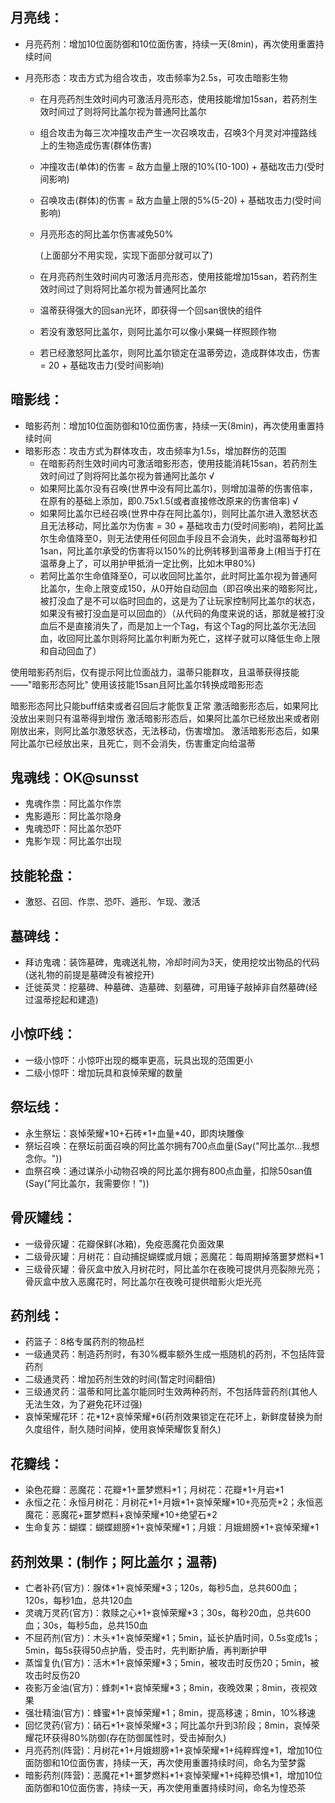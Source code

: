 ## 月亮线：

+ 月亮药剂：增加10位面防御和10位面伤害，持续一天(8min)，再次使用重置持续时间

+ 月亮形态：攻击方式为组合攻击，攻击频率为2.5s，可攻击暗影生物
  
  + 在月亮药剂生效时间内可激活月亮形态，使用技能增加15san，若药剂生效时间过了则将阿比盖尔视为普通阿比盖尔
  
  + 组合攻击为每三次冲撞攻击产生一次召唤攻击，召唤3个月灵对冲撞路线上的生物造成伤害(群体伤害)
  
  + 冲撞攻击(单体)的伤害 = 敌方血量上限的10%(10-100) + 基础攻击力(受时间影响)
  
  + 召唤攻击(群体)的伤害 = 敌方血量上限的5%(5-20) + 基础攻击力(受时间影响)
  
  + 月亮形态的阿比盖尔伤害减免50%
  
    (上面部分不用实现，实现下面部分就可以了)
  
  + 在月亮药剂生效时间内可激活月亮形态，使用技能增加15san，若药剂生效时间过了则将阿比盖尔视为普通阿比盖尔
  
  + 温蒂获得强大的回san光环，即获得一个回san很快的组件
  
  + 若没有激怒阿比盖尔，则阿比盖尔可以像小果蝇一样照顾作物
  
  + 若已经激怒阿比盖尔，则阿比盖尔锁定在温蒂旁边，造成群体攻击，伤害 = 20 +  基础攻击力(受时间影响)
  
  

## 暗影线：

+ 暗影药剂：增加10位面防御和10位面伤害，持续一天(8min)，再次使用重置持续时间
+ 暗影形态：攻击方式为群体攻击，攻击频率为1.5s，增加群伤的范围
  + 在暗影药剂生效时间内可激活暗影形态，使用技能消耗15san，若药剂生效时间过了则将阿比盖尔视为普通阿比盖尔 √
  + 如果阿比盖尔没有召唤(世界中没有阿比盖尔)，则增加温蒂的伤害倍率，在原有的基础上添加，即0.75x1.5(或者直接修改原来的伤害倍率) √
  + 如果阿比盖尔已经召唤(世界中存在阿比盖尔)，则阿比盖尔进入激怒状态且无法移动，阿比盖尔为伤害 = 30 + 基础攻击力(受时间影响)，若阿比盖尔生命值降至0，则无法使用任何回血手段且不会消失，此时温蒂每秒扣1san，阿比盖尔承受的伤害将以150%的比例转移到温蒂身上(相当于打在温蒂身上了，可以用护甲抵消一定比例，比如木甲80%)
  + 若阿比盖尔生命值降至0，可以收回阿比盖尔，此时阿比盖尔视为普通阿比盖尔，生命上限变成150，从0开始自动回血（即召唤出来的暗影阿比，被打没血了是不可以临时回血的，这是为了让玩家控制阿比盖尔的状态，如果没有被打没血是可以回血的）（从代码的角度来说的话，那就是被打没血后不是直接消失了，而是加上一个Tag，有这个Tag的阿比盖尔无法回血，收回阿比盖尔则将阿比盖尔判断为死亡，这样子就可以降低生命上限和自动回血了）

使用暗影药剂后，仅有提示阿比位面战力，温蒂只能群攻，且温蒂获得技能——"暗影形态阿比" 
使用该技能15san且阿比盖尔转换成暗影形态

暗影形态阿比只能buff结束或者召回后才能恢复正常
激活暗影形态后，如果阿比没放出来则只有温蒂得到增伤
激活暗影形态后，如果阿比盖尔已经放出来或者刚刚放出来，则阿比盖尔激怒状态，无法移动，伤害增加。
激活暗影形态后，如果阿比盖尔已经放出来，且死亡，则不会消失，伤害重定向给温蒂




## 鬼魂线：OK@sunsst

+ 鬼魂作祟：阿比盖尔作祟
+ 鬼影遁形：阿比盖尔隐身
+ 鬼魂恐吓：阿比盖尔恐吓
+ 鬼影乍现：阿比盖尔出现

## 技能轮盘：

+ 激怒、召回、作祟、恐吓、遁形、乍现、激活



## 墓碑线：

+ 拜访鬼魂：装饰墓碑，鬼魂送礼物，冷却时间为3天，使用挖坟出物品的代码(送礼物的前提是墓碑没有被挖开)
+ 迁徙英灵：挖墓碑、种墓碑、造墓碑、刻墓碑，可用锤子敲掉非自然墓碑(经过温蒂挖起和建造)



## 小惊吓线：

+ 一级小惊吓：小惊吓出现的概率更高，玩具出现的范围更小
+ 二级小惊吓：增加玩具和哀悼荣耀的数量





## 祭坛线：

+ 永生祭坛：哀悼荣耀\*10+石砖\*1+血量\*40，即肉块雕像
+ 祭坛召唤：在祭坛前面召唤的阿比盖尔拥有700点血量(Say("阿比盖尔...我想念你。"))
+ 血祭召唤：通过谋杀小动物召唤的阿比盖尔拥有800点血量，扣除50san值(Say("阿比盖尔，我需要你！"))



## 骨灰罐线：

+ 一级骨灰罐：花瓣保鲜(冰箱)，免疫恶魔花负面效果
+ 二级骨灰罐：月树花：自动捕捉蝴蝶或月娥；恶魔花：每周期掉落噩梦燃料*1
+ 三级骨灰罐：骨灰盒中放入月树花时，阿比盖尔在夜晚可提供月亮裂隙光亮；骨灰盒中放入恶魔花时，阿比盖尔在夜晚可提供暗影火炬光亮



## 药剂线：

+ 药篮子：8格专属药剂的物品栏
+ 一级通灵药：制造药剂时，有30%概率额外生成一瓶随机的药剂，不包括阵营药剂
+ 二级通灵药：增加药剂生效的时间(暂定时间翻倍)
+ 三级通灵药：温蒂和阿比盖尔能同时生效两种药剂，不包括阵营药剂(其他人无法生效，为了避免花环过强)
+ 哀悼荣耀花环：花\*12+哀悼荣耀\*6(药剂效果锁定在花环上，新鲜度替换为耐久度组件，耐久随时间掉，使用哀悼荣耀恢复耐久)



## 花瓣线：

+ 染色花瓣：恶魔花：花瓣\*1+噩梦燃料\*1；月树花：花瓣\*1+月岩\*1
+ 永恒之花：永恒月树花：月树花\*1+月娥\*1+哀悼荣耀\*10+亮茄壳\*2；永恒恶魔花：恶魔花+噩梦燃料+哀悼荣耀\*10+绝望石\*2
+ 生命复苏：蝴蝶：蝴蝶翅膀\*1+哀悼荣耀\*1；月娥：月娥翅膀\*1+哀悼荣耀\*1



## 药剂效果：(制作；阿比盖尔；温蒂)

+ 亡者补药(官方)：腺体\*1+哀悼荣耀\*3；120s，每秒5血，总共600血；120s，每秒1血，总共120血
+ 灵魂万灵药(官方)：救赎之心\*1+哀悼荣耀\*3；30s，每秒20血，总共600血；30s，每秒5血，总共150血
+ 不屈药剂(官方)：木头\*1+哀悼荣耀\*1；5min，延长护盾时间，0.5s变成1s；5min，每5s获得50点护盾，受击时，先判断护盾，再判断护甲
+ 蒸馏复仇(官方)：活木\*1+哀悼荣耀\*3；5min，被攻击时反伤20；5min，被攻击时反伤20
+ 夜影万金油(官方)：蜂刺\*1+哀悼荣耀\*3；8min，夜晚效果；8min，夜视效果
+ 强壮精油(官方)：蜂蜜\*1+哀悼荣耀\*1；8min，提高移速；8min，10%移速
+ 回忆灵药(官方)：硝石\*1+哀悼荣耀\*3；阿比盖尔升到3阶段；8min，哀悼荣耀花环获得80%防御(存在防御属性时，受击掉耐久)
+ 月亮药剂(阵营)：月树花\*1+月娥翅膀\*1+哀悼荣耀\*1+纯粹辉煌\*1，增加10位面防御和10位面伤害，持续一天，再次使用重置持续时间，命名为莹梦露
+ 暗影药剂(阵营)：恶魔花\*1+噩梦燃料\*1+哀悼荣耀\*1+纯粹恐惧\*1，增加10位面防御和10位面伤害，持续一天，再次使用重置持续时间，命名为惶恐茶
